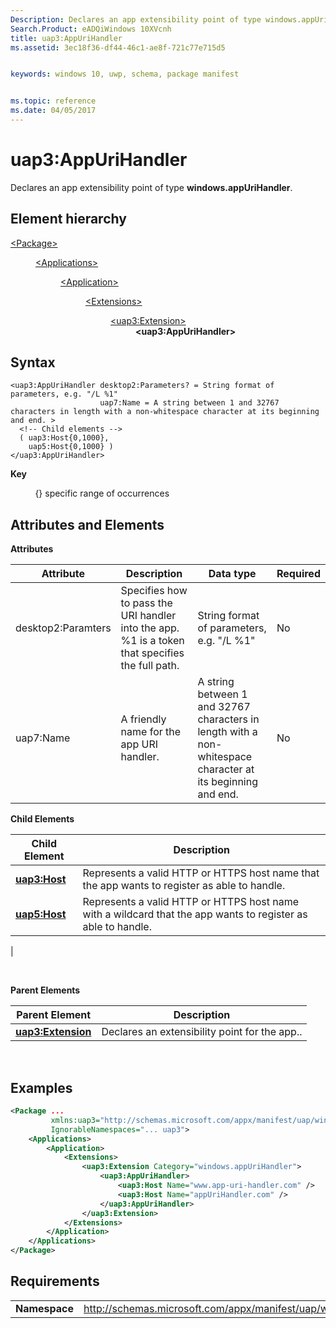 ```yaml
---
Description: Declares an app extensibility point of type windows.appUriHandler.
Search.Product: eADQiWindows 10XVcnh
title: uap3:AppUriHandler
ms.assetid: 3ec18f36-df44-46c1-ae8f-721c77e715d5


keywords: windows 10, uwp, schema, package manifest


ms.topic: reference
ms.date: 04/05/2017
---
```


# uap3:AppUriHandler


Declares an app extensibility point of type **windows.appUriHandler**.

## Element hierarchy

<dl>
<dt><a href="element-package.md">&lt;Package&gt;</a></dt>
<dd>
<dl>
<dt><a href="element-applications.md">&lt;Applications&gt;</a></dt>
<dd>
<dl>
<dt><a href="element-application.md">&lt;Application&gt;</a></dt>
<dd>
<dl>
<dt><a href="element-1-extensions.md">&lt;Extensions&gt;</a></dt>
<dd>
<dl>
<dt><a href="element-uap3-extension-manual.md">&lt;uap3:Extension&gt;</a></dt>
<dd><b>&lt;uap3:AppUriHandler&gt;</b></dd>
</dl>
</dd>
</dl>
</dd>
</dl>
</dd>
</dl>
</dd>
</dl>


## Syntax


```
<uap3:AppUriHandler desktop2:Parameters? = String format of parameters, e.g. "/L %1"
                    uap7:Name = A string between 1 and 32767 characters in length with a non-whitespace character at its beginning and end. >
  <!-- Child elements -->
  ( uap3:Host{0,1000},
    uap5:Host{0,1000} )
</uap3:AppUriHandler>
```

**Key**

          {} specific range of occurrences

## Attributes and Elements


**Attributes**

| Attribute | Description | Data type | Required |
|-----------|-------------|-----------|----------|
| desktop2:Paramters | Specifies how to pass the URI handler into the app. %1 is a token that specifies the full path. | String format of parameters, e.g. "/L %1" | No |
| uap7:Name | A friendly name for the app URI handler. | A string between 1 and 32767 characters in length with a non-whitespace character at its beginning and end. | No |

**Child Elements**

| Child Element                                 | Description                                                                                  |
|-----------------------------------------------|----------------------------------------------------------------------------------------------|
| [**uap3:Host**](element-uap3-host-manual.md) | Represents a valid HTTP or HTTPS host name that the app wants to register as able to handle. |
| [**uap5:Host**](element-uap5-host.md)  | Represents a valid HTTP or HTTPS host name with a wildcard that the app wants to register as able to handle.
 |

 

**Parent Elements**

| Parent Element                                          | Description                                   |
|---------------------------------------------------------|-----------------------------------------------|
| [**uap3:Extension**](element-uap3-extension-manual.md) | Declares an extensibility point for the app.. |

 

## Examples


```XML
<Package ...
         xmlns:uap3="http://schemas.microsoft.com/appx/manifest/uap/windows10/3"  
         IgnorableNamespaces="... uap3">
    <Applications>
        <Application>
            <Extensions>
                <uap3:Extension Category="windows.appUriHandler">  
                    <uap3:AppUriHandler>  
                        <uap3:Host Name="www.app-uri-handler.com" />  
                        <uap3:Host Name="appUriHandler.com" />  
                    </uap3:AppUriHandler>  
                </uap3:Extension>  
            </Extensions>
        </Application>
    </Applications>
</Package>
```

## Requirements


|               |                                                            |
|---------------|------------------------------------------------------------|
| **Namespace** | http://schemas.microsoft.com/appx/manifest/uap/windows10/3 |

 

 

 



